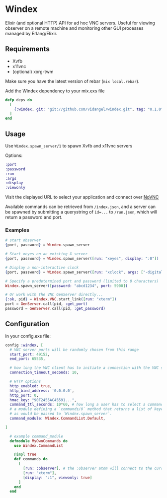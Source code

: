 # Windex

Elixir (and optional HTTP) API for ad hoc VNC servers.
Useful for viewing observer on a remote machine and
monitoring other GUI processes managed by Erlang/Elixir.

## Requirements

- Xvfb
- x11vnc
- (optional) xorg-twm

Make sure you have the latest version of rebar (`mix local.rebar`).

Add the Windex dependency to your mix.exs file

```elixir
defp deps do
  [
    {:windex, git: "git://github.com/vidangel/windex.git", tag: "0.1.0"},
  ]
end
```

## Usage

Use `Windex.spawn_server/1` to spawn Xvfb and x11vnc servers

Options:

```elixir
:port
:password
:run
:args
:display
:viewonly
```

Visit the displayed URL to select your application and connect over [NoVNC](https://github.com/novnc/noVNC)

Available commands can be retrieved from `/index.json`, and a server
can be spawned by submitting a querystring of `id=...` to `/run.json`,
which will return a password and port.

### Examples

```elixir
# start observer
{port, password} = Windex.spawn_server

# Start xeyes on an existing X server
{port, password} = Windex.spawn_server([run: "xeyes", display: ":0"])

# Display a non-interactive clock
{port, password} = Windex.spawn_server([run: "xclock", args: ["-digital", "-brief"], viewonly: true])

# Specify a predetermined port and password (limited to 8 characters)
Windex.spawn_server([password: "abcd1234", port: 5900])

# Or work with the VNC GenServer directly...
{:ok, pid} = Windex.VNC.start_link([run: "xterm"])
port = GenServer.call(pid, :get_port)
password = GenServer.call(pid, :get_password)
```

## Configuration

In your config.exs file:

```elixir
config :windex, [
  # VNC server ports will be randomly chosen from this range
  start_port: 49152,
  end_port: 65535,

  # how long the VNC client has to initiate a connection with the VNC server
  connection_timeout_seconds: 10,

  # HTTP options
  http_enabled: true,
  http_bind_address: '0.0.0.0',
  http_port: 0,
  hmac_key: "90F2455AC45591...",
  command_ttl_seconds: 10*60, # how long a user has to select a command
  # a module defining a `commands/0` method that returns a list of keyword lists
  # as would be passed to `Windex.spawn_server`.
  command_module: Windex.CommandList.Default,

]

  # example command_module
  defmodule MyOwnCommands do
    use Windex.CommandList

    @impl true
    def commands do
      [
        [run: :observer], # the :observer atom will connect to the current node
        [run: "xterm"],
        [display: ":1", viewonly: true]
      ]
    end
  end
```
